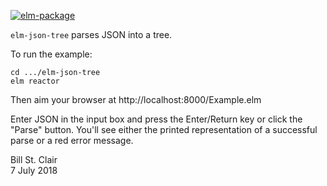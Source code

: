 [![elm-package](https://img.shields.io/badge/elm-1.0.0-blue.svg)](http://package.elm-lang.org/packages/billstclair/elm-json-tree/latest)

`elm-json-tree` parses JSON into a tree.

To run the example:

    cd .../elm-json-tree
    elm reactor
    
Then aim your browser at http://localhost:8000/Example.elm

Enter JSON in the input box and press the Enter/Return key or click the "Parse" button. You'll see either the printed representation of a successful parse or a red error message.

Bill St. Clair<br/>
7 July 2018

